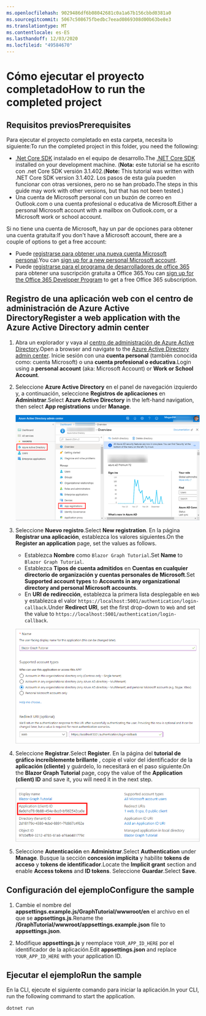 ```yaml
---
ms.openlocfilehash: 9029486df6b08042681c0a1a67b156cbbd0381a0
ms.sourcegitcommit: 5067c508675fbedbc7eead0869308d00b63be8e3
ms.translationtype: MT
ms.contentlocale: es-ES
ms.lasthandoff: 12/03/2020
ms.locfileid: "49584670"
---
```

# <a name="how-to-run-the-completed-project"></a><span data-ttu-id="5638f-101">Cómo ejecutar el proyecto completado</span><span class="sxs-lookup"><span data-stu-id="5638f-101">How to run the completed project</span></span>

## <a name="prerequisites"></a><span data-ttu-id="5638f-102">Requisitos previos</span><span class="sxs-lookup"><span data-stu-id="5638f-102">Prerequisites</span></span>

<span data-ttu-id="5638f-103">Para ejecutar el proyecto completado en esta carpeta, necesita lo siguiente:</span><span class="sxs-lookup"><span data-stu-id="5638f-103">To run the completed project in this folder, you need the following:</span></span>

- <span data-ttu-id="5638f-104">[.Net Core SDK](https://dotnet.microsoft.com/download) instalado en el equipo de desarrollo.</span><span class="sxs-lookup"><span data-stu-id="5638f-104">The [.NET Core SDK](https://dotnet.microsoft.com/download) installed on your development machine.</span></span> <span data-ttu-id="5638f-105">(**Nota:** este tutorial se ha escrito con .net Core SDK versión 3.1.402.</span><span class="sxs-lookup"><span data-stu-id="5638f-105">(**Note:** This tutorial was written with .NET Core SDK version 3.1.402.</span></span> <span data-ttu-id="5638f-106">Los pasos de esta guía pueden funcionar con otras versiones, pero no se han probado.</span><span class="sxs-lookup"><span data-stu-id="5638f-106">The steps in this guide may work with other versions, but that has not been tested.)</span></span>
- <span data-ttu-id="5638f-107">Una cuenta de Microsoft personal con un buzón de correo en Outlook.com o una cuenta profesional o educativa de Microsoft.</span><span class="sxs-lookup"><span data-stu-id="5638f-107">Either a personal Microsoft account with a mailbox on Outlook.com, or a Microsoft work or school account.</span></span>

<span data-ttu-id="5638f-108">Si no tiene una cuenta de Microsoft, hay un par de opciones para obtener una cuenta gratuita:</span><span class="sxs-lookup"><span data-stu-id="5638f-108">If you don't have a Microsoft account, there are a couple of options to get a free account:</span></span>

- <span data-ttu-id="5638f-109">Puede [registrarse para obtener una nueva cuenta Microsoft personal](https://signup.live.com/signup?wa=wsignin1.0&rpsnv=12&ct=1454618383&rver=6.4.6456.0&wp=MBI_SSL_SHARED&wreply=https://mail.live.com/default.aspx&id=64855&cbcxt=mai&bk=1454618383&uiflavor=web&uaid=b213a65b4fdc484382b6622b3ecaa547&mkt=E-US&lc=1033&lic=1).</span><span class="sxs-lookup"><span data-stu-id="5638f-109">You can [sign up for a new personal Microsoft account](https://signup.live.com/signup?wa=wsignin1.0&rpsnv=12&ct=1454618383&rver=6.4.6456.0&wp=MBI_SSL_SHARED&wreply=https://mail.live.com/default.aspx&id=64855&cbcxt=mai&bk=1454618383&uiflavor=web&uaid=b213a65b4fdc484382b6622b3ecaa547&mkt=E-US&lc=1033&lic=1).</span></span>
- <span data-ttu-id="5638f-110">Puede [registrarse para el programa de desarrolladores de office 365](https://developer.microsoft.com/office/dev-program) para obtener una suscripción gratuita a Office 365.</span><span class="sxs-lookup"><span data-stu-id="5638f-110">You can [sign up for the Office 365 Developer Program](https://developer.microsoft.com/office/dev-program) to get a free Office 365 subscription.</span></span>

## <a name="register-a-web-application-with-the-azure-active-directory-admin-center"></a><span data-ttu-id="5638f-111">Registro de una aplicación web con el centro de administración de Azure Active Directory</span><span class="sxs-lookup"><span data-stu-id="5638f-111">Register a web application with the Azure Active Directory admin center</span></span>

1. <span data-ttu-id="5638f-112">Abra un explorador y vaya al [centro de administración de Azure Active Directory](https://aad.portal.azure.com).</span><span class="sxs-lookup"><span data-stu-id="5638f-112">Open a browser and navigate to the [Azure Active Directory admin center](https://aad.portal.azure.com).</span></span> <span data-ttu-id="5638f-113">Inicie sesión con una **cuenta personal** (también conocida como: cuenta Microsoft) o una **cuenta profesional o educativa**.</span><span class="sxs-lookup"><span data-stu-id="5638f-113">Login using a **personal account** (aka: Microsoft Account) or **Work or School Account**.</span></span>

1. <span data-ttu-id="5638f-114">Seleccione **Azure Active Directory** en el panel de navegación izquierdo y, a continuación, seleccione **Registros de aplicaciones** en **Administrar**.</span><span class="sxs-lookup"><span data-stu-id="5638f-114">Select **Azure Active Directory** in the left-hand navigation, then select **App registrations** under **Manage**.</span></span>

    ![<span data-ttu-id="5638f-115">Una captura de pantalla de los registros de la aplicación</span><span class="sxs-lookup"><span data-stu-id="5638f-115">A screenshot of the App registrations</span></span> ](../tutorial/images/aad-portal-app-registrations.png)

1. <span data-ttu-id="5638f-116">Seleccione **Nuevo registro**.</span><span class="sxs-lookup"><span data-stu-id="5638f-116">Select **New registration**.</span></span> <span data-ttu-id="5638f-117">En la página **Registrar una aplicación**, establezca los valores siguientes.</span><span class="sxs-lookup"><span data-stu-id="5638f-117">On the **Register an application** page, set the values as follows.</span></span>

    - <span data-ttu-id="5638f-118">Establezca **Nombre** como `Blazor Graph Tutorial`.</span><span class="sxs-lookup"><span data-stu-id="5638f-118">Set **Name** to `Blazor Graph Tutorial`.</span></span>
    - <span data-ttu-id="5638f-119">Establezca **Tipos de cuenta admitidos** en **Cuentas en cualquier directorio de organización y cuentas personales de Microsoft**.</span><span class="sxs-lookup"><span data-stu-id="5638f-119">Set **Supported account types** to **Accounts in any organizational directory and personal Microsoft accounts**.</span></span>
    - <span data-ttu-id="5638f-120">En **URI de redirección**, establezca la primera lista desplegable en `Web` y establezca el valor `https://localhost:5001/authentication/login-callback`.</span><span class="sxs-lookup"><span data-stu-id="5638f-120">Under **Redirect URI**, set the first drop-down to `Web` and set the value to `https://localhost:5001/authentication/login-callback`.</span></span>

    ![Captura de pantalla de la página registrar una aplicación](../tutorial/images/aad-register-an-app.png)

1. <span data-ttu-id="5638f-122">Seleccione **Registrar**.</span><span class="sxs-lookup"><span data-stu-id="5638f-122">Select **Register**.</span></span> <span data-ttu-id="5638f-123">En la página del **tutorial de gráfico increíblemente brillante** , copie el valor del identificador de la **aplicación (cliente)** y guárdelo, lo necesitará en el paso siguiente.</span><span class="sxs-lookup"><span data-stu-id="5638f-123">On the **Blazor Graph Tutorial** page, copy the value of the **Application (client) ID** and save it, you will need it in the next step.</span></span>

    ![Captura de pantalla del identificador de la aplicación del nuevo registro de la aplicación](../tutorial/images/aad-application-id.png)

1. <span data-ttu-id="5638f-125">Seleccione **Autenticación** en **Administrar**.</span><span class="sxs-lookup"><span data-stu-id="5638f-125">Select **Authentication** under **Manage**.</span></span> <span data-ttu-id="5638f-126">Busque la sección **concesión implícita** y habilite **tokens de acceso** y **tokens de identificador**.</span><span class="sxs-lookup"><span data-stu-id="5638f-126">Locate the **Implicit grant** section and enable **Access tokens** and **ID tokens**.</span></span> <span data-ttu-id="5638f-127">Seleccione **Guardar**.</span><span class="sxs-lookup"><span data-stu-id="5638f-127">Select **Save**.</span></span>

## <a name="configure-the-sample"></a><span data-ttu-id="5638f-128">Configuración del ejemplo</span><span class="sxs-lookup"><span data-stu-id="5638f-128">Configure the sample</span></span>

1. <span data-ttu-id="5638f-129">Cambie el nombre del **appsettings.example.js/GraphTutorial/wwwroot/en** el archivo en el que se **appsettings.js**.</span><span class="sxs-lookup"><span data-stu-id="5638f-129">Rename the **/GraphTutorial/wwwroot/appsettings.example.json** file to **appsettings.json**.</span></span>

1. <span data-ttu-id="5638f-130">Modifique **appsettings.js** y reemplace `YOUR_APP_ID_HERE` por el identificador de la aplicación.</span><span class="sxs-lookup"><span data-stu-id="5638f-130">Edit **appsettings.json** and replace `YOUR_APP_ID_HERE` with your application ID.</span></span>

## <a name="run-the-sample"></a><span data-ttu-id="5638f-131">Ejecutar el ejemplo</span><span class="sxs-lookup"><span data-stu-id="5638f-131">Run the sample</span></span>

<span data-ttu-id="5638f-132">En la CLI, ejecute el siguiente comando para iniciar la aplicación.</span><span class="sxs-lookup"><span data-stu-id="5638f-132">In your CLI, run the following command to start the application.</span></span>

```Shell
dotnet run
```

